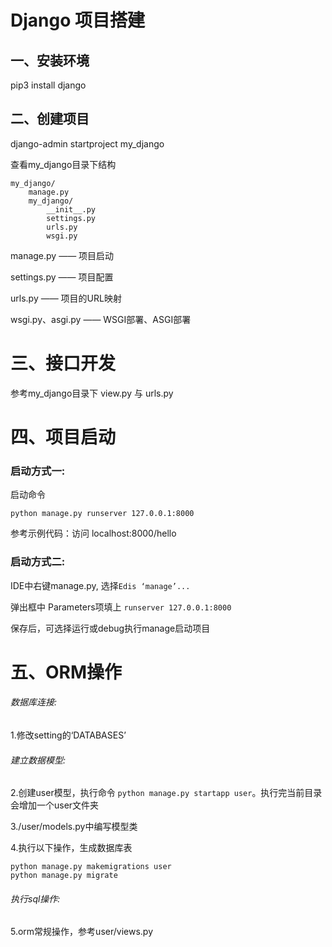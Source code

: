 # Django 项目搭建

## 一、安装环境

pip3 install django

## 二、创建项目

django-admin startproject my_django

查看my_django目录下结构

```
my_django/
    manage.py
    my_django/
        __init__.py
        settings.py
        urls.py
        wsgi.py
```

manage.py —— 项目启动

settings.py —— 项目配置

urls.py —— 项目的URL映射

wsgi.py、asgi.py —— WSGI部署、ASGI部署


# 三、接口开发

参考my_django目录下 view.py 与 urls.py

# 四、项目启动

### 启动方式一:

启动命令
```
python manage.py runserver 127.0.0.1:8000
```
参考示例代码：访问 localhost:8000/hello

### 启动方式二:

IDE中右键manage.py, 选择```Edis ‘manage’...```

弹出框中 Parameters项填上 ```runserver 127.0.0.1:8000```

保存后，可选择运行或debug执行manage启动项目

# 五、ORM操作

###### 数据库连接:

1.修改setting的‘DATABASES’

###### 建立数据模型:

2.创建user模型，执行命令 ```python manage.py startapp user```。执行完当前目录会增加一个user文件夹

3./user/models.py中编写模型类

4.执行以下操作，生成数据库表
```
python manage.py makemigrations user 
python manage.py migrate
```

###### 执行sql操作:

5.orm常规操作，参考user/views.py
